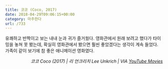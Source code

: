 ```yaml
---
title: 코코 (Coco, 2017)
date: 2018-04-29T09:06:15+00:00
category: 마주한다
url: /733
---
```


유쾌하고 반짝이고 보는 내내 눈과 귀가 즐거웠다. 영화관에서 원래 보려고 했다가 타이밍을 놓쳐 못 봤는데, 확실히 영화관에서 봤으면 훨씬 좋았겠다는 생각이 계속 들었다. 가족이 같이 보기에 참 좋은 애니메이션 영화였다.

<p style="text-align:right">
  <em>코코 Coco (2017) | 리 언크리치 Lee Unkrich | VIA <a rel="noreferrer noopener" href="https://www.youtube.com/channel/UClgRkhTL3_hImCAmdLfDE4g" target="_blank">YouTube Movies</a><br /></em>
</p>
